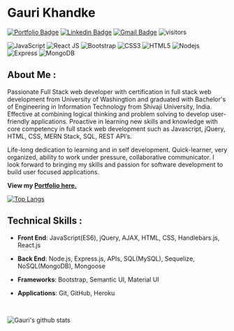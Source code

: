 # Gauri Khandke 

[![Portfolio Badge](https://img.shields.io/badge/-Click_to_View_Portfolio-orange?&logoColor=white&link=https://gaurikhandke.github.io/react-portfolio/)](https://gaurikhandke.github.io/react-portfolio/) 
[![Linkedin Badge](https://img.shields.io/badge/-Gauri_Khandke-blue?&logo=Linkedin&logoColor=white&link=https://www.linkedin.com/in/gaurikhandke/)](https://www.linkedin.com/in/gaurikhandke/) 
[![Gmail Badge](https://img.shields.io/badge/-khandkegauri@gmail.com-c14438?&logo=Gmail&logoColor=white&link=mailto:khandkegauri@gmail.com)](mailto:khandkegauri@gmail.com)
![visitors](https://komarev.com/ghpvc/?username=GauriKhandke&color=brightgreen)
<!-- ![Hits](https://hitcounter.pythonanywhere.com/count/tag.svg?url=https%3A%2F%2Fgithub.com%GauriKhandke%2Fhit-counter) -->

![JavaScript](https://img.shields.io/badge/-JavaScript-black?&logo=javascript)
![React JS](https://img.shields.io/badge/-ReactJS-black?&logo=react)
![Bootstrap](https://img.shields.io/badge/-Bootstrap-563D7C?&logo=bootstrap)
![CSS3](https://img.shields.io/badge/-CSS3-1572B6?&logo=css3)
![HTML5](https://img.shields.io/badge/-HTML5-E34F26?&logo=html5&logoColor=white)
![Nodejs](https://img.shields.io/badge/-NodeJS-black?&logo=Node.js)
![Express](https://img.shields.io/badge/-Express-black?&logo=express)
![MongoDB](https://img.shields.io/badge/-MongoDB-black?&logo=mongodb)

## About Me :

Passionate Full Stack web developer with certification in full stack web development from University of Washingtion and graduated with Bachelor's of Engineering in Information Technology from Shivaji University, India. Effective at combining logical thinking and problem solving to develop user-friendly applications. Proactive in learning new skills and knowledge with core competency in full stack web development such as Javascript, jQuery, HTML, CSS, MERN Stack, SQL, REST API’s.
  
Life-long dedication to learning and in self development. Quick-learner, very organized, ability to work under pressure, collaborative communicator.
I look forward to bringing my skills and passion for software development to build user focused applications.

**View my [Portfolio here.](https://gaurikhandke.github.io/react-portfolio/)**

[![Top Langs](https://github-readme-stats.vercel.app/api/top-langs/?username=GauriKhandke&layout=compact)](https://github.com/GauriKhandke/github-readme-stats)

## Technical Skills :

* **Front End**: JavaScript(ES6), jQuery, AJAX, HTML, CSS, Handlebars.js, React.js

* **Back End**: Node.js, Express.js, APIs, SQL(MySQL), Sequelize, NoSQL(MongoDB), Mongoose

* **Frameworks**: Bootstrap, Semantic UI, Material UI

* **Applications**: Git, GitHub, Heroku

<br/>

![Gauri's github stats](https://github-readme-stats.vercel.app/api?username=GauriKhandke&show_icons=true&theme=gruvbox)

